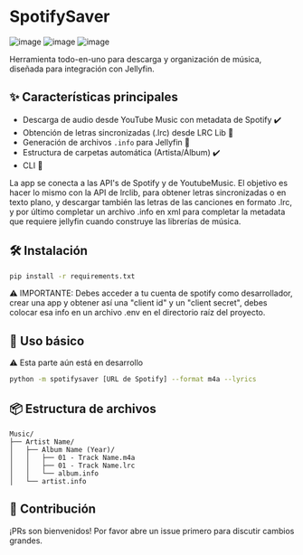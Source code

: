 # SpotifySaver

![image](https://img.shields.io/badge/Python-FFD43B?style=for-the-badge&logo=python&logoColor=blue) ![image](https://img.shields.io/badge/Spotify-1ED760?&style=for-the-badge&logo=spotify&logoColor=white) ![image](https://img.shields.io/badge/YouTube_Music-FF0000?style=for-the-badge&logo=youtube-music&logoColor=white)

Herramienta todo-en-uno para descarga y organización de música, diseñada para integración con Jellyfin.

## ✨ Características principales
- Descarga de audio desde YouTube Music con metadata de Spotify ✔️
- Obtención de letras sincronizadas (.lrc) desde LRC Lib 🚧
- Generación de archivos `.info` para Jellyfin 🚧
- Estructura de carpetas automática (Artista/Álbum) ✔️
- CLI 🚧

La app se conecta a las API's de Spotify y de YoutubeMusic. El objetivo es hacer lo mismo con la API de lrclib, para obtener letras sincronizadas o en texto plano, y descargar también las letras de las canciones en formato .lrc, y por último completar un archivo .info en xml para completar la metadata que requiere jellyfin cuando construye las librerías de música.

## 🛠 Instalación
```bash
pip install -r requirements.txt
```
⚠️ IMPORTANTE: Debes acceder a tu cuenta de spotify como desarrollador, crear una app y obtener así una "client id" y un "client secret", debes colocar esa info en un archivo .env en el directorio raíz del proyecto.
## 🚀 Uso básico
⚠️ Esta parte aún está en desarrollo
```bash
python -m spotifysaver [URL de Spotify] --format m4a --lyrics
```

## 📦 Estructura de archivos
```
Music/
├── Artist Name/
│   ├── Album Name (Year)/
│   │   ├── 01 - Track Name.m4a
│   │   ├── 01 - Track Name.lrc
│   │   └── album.info
│   └── artist.info
```

## 🤝 Contribución
¡PRs son bienvenidos! Por favor abre un issue primero para discutir cambios grandes.
